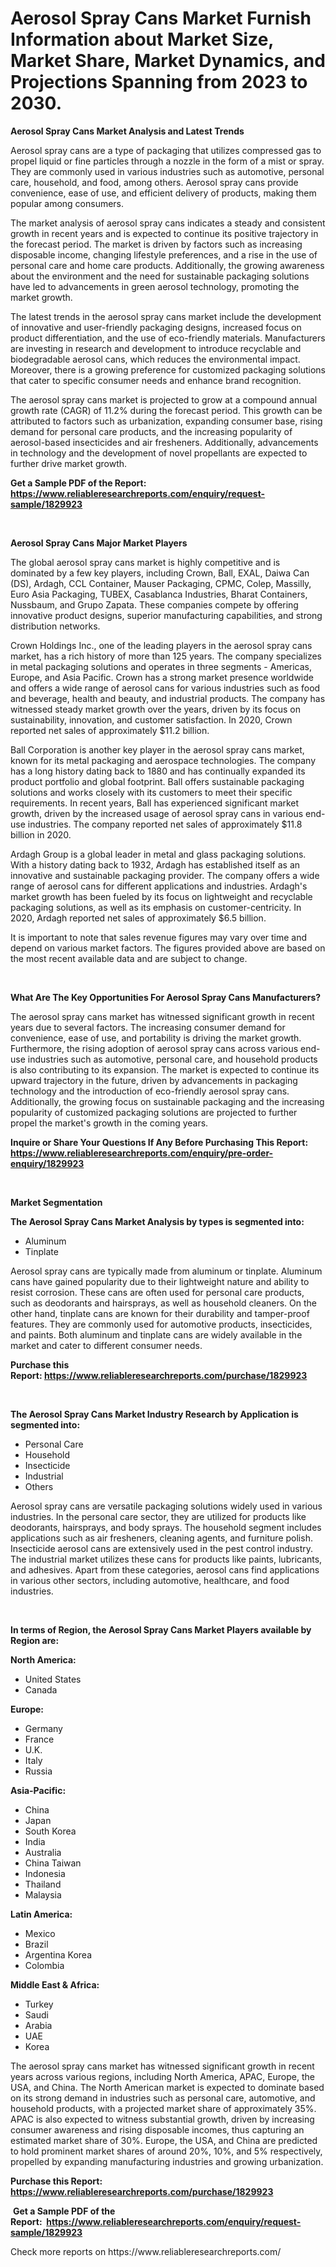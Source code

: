 <p><h1>Aerosol Spray Cans Market Furnish Information about Market Size, Market Share, Market Dynamics, and Projections Spanning from 2023 to 2030.</h1></p><p><strong>Aerosol Spray Cans Market Analysis and Latest Trends</strong></p>
<p><p>Aerosol spray cans are a type of packaging that utilizes compressed gas to propel liquid or fine particles through a nozzle in the form of a mist or spray. They are commonly used in various industries such as automotive, personal care, household, and food, among others. Aerosol spray cans provide convenience, ease of use, and efficient delivery of products, making them popular among consumers.</p><p>The market analysis of aerosol spray cans indicates a steady and consistent growth in recent years and is expected to continue its positive trajectory in the forecast period. The market is driven by factors such as increasing disposable income, changing lifestyle preferences, and a rise in the use of personal care and home care products. Additionally, the growing awareness about the environment and the need for sustainable packaging solutions have led to advancements in green aerosol technology, promoting the market growth.</p><p>The latest trends in the aerosol spray cans market include the development of innovative and user-friendly packaging designs, increased focus on product differentiation, and the use of eco-friendly materials. Manufacturers are investing in research and development to introduce recyclable and biodegradable aerosol cans, which reduces the environmental impact. Moreover, there is a growing preference for customized packaging solutions that cater to specific consumer needs and enhance brand recognition.</p><p>The aerosol spray cans market is projected to grow at a compound annual growth rate (CAGR) of 11.2% during the forecast period. This growth can be attributed to factors such as urbanization, expanding consumer base, rising demand for personal care products, and the increasing popularity of aerosol-based insecticides and air fresheners. Additionally, advancements in technology and the development of novel propellants are expected to further drive market growth.</p></p>
<p><strong>Get a Sample PDF of the Report:&nbsp; <a href="https://www.reliableresearchreports.com/enquiry/request-sample/1829923">https://www.reliableresearchreports.com/enquiry/request-sample/1829923</a></strong></p>
<p>&nbsp;</p>
<p><strong>Aerosol Spray Cans Major Market Players</strong></p>
<p><p>The global aerosol spray cans market is highly competitive and is dominated by a few key players, including Crown, Ball, EXAL, Daiwa Can (DS), Ardagh, CCL Container, Mauser Packaging, CPMC, Colep, Massilly, Euro Asia Packaging, TUBEX, Casablanca Industries, Bharat Containers, Nussbaum, and Grupo Zapata. These companies compete by offering innovative product designs, superior manufacturing capabilities, and strong distribution networks.</p><p>Crown Holdings Inc., one of the leading players in the aerosol spray cans market, has a rich history of more than 125 years. The company specializes in metal packaging solutions and operates in three segments - Americas, Europe, and Asia Pacific. Crown has a strong market presence worldwide and offers a wide range of aerosol cans for various industries such as food and beverage, health and beauty, and industrial products. The company has witnessed steady market growth over the years, driven by its focus on sustainability, innovation, and customer satisfaction. In 2020, Crown reported net sales of approximately $11.2 billion.</p><p>Ball Corporation is another key player in the aerosol spray cans market, known for its metal packaging and aerospace technologies. The company has a long history dating back to 1880 and has continually expanded its product portfolio and global footprint. Ball offers sustainable packaging solutions and works closely with its customers to meet their specific requirements. In recent years, Ball has experienced significant market growth, driven by the increased usage of aerosol spray cans in various end-use industries. The company reported net sales of approximately $11.8 billion in 2020.</p><p>Ardagh Group is a global leader in metal and glass packaging solutions. With a history dating back to 1932, Ardagh has established itself as an innovative and sustainable packaging provider. The company offers a wide range of aerosol cans for different applications and industries. Ardagh's market growth has been fueled by its focus on lightweight and recyclable packaging solutions, as well as its emphasis on customer-centricity. In 2020, Ardagh reported net sales of approximately $6.5 billion.</p><p>It is important to note that sales revenue figures may vary over time and depend on various market factors. The figures provided above are based on the most recent available data and are subject to change.</p></p>
<p>&nbsp;</p>
<p><strong>What Are The Key Opportunities For Aerosol Spray Cans Manufacturers?</strong></p>
<p><p>The aerosol spray cans market has witnessed significant growth in recent years due to several factors. The increasing consumer demand for convenience, ease of use, and portability is driving the market growth. Furthermore, the rising adoption of aerosol spray cans across various end-use industries such as automotive, personal care, and household products is also contributing to its expansion. The market is expected to continue its upward trajectory in the future, driven by advancements in packaging technology and the introduction of eco-friendly aerosol spray cans. Additionally, the growing focus on sustainable packaging and the increasing popularity of customized packaging solutions are projected to further propel the market's growth in the coming years.</p></p>
<p><strong>Inquire or Share Your Questions If Any Before Purchasing This Report: <a href="https://www.reliableresearchreports.com/enquiry/pre-order-enquiry/1829923">https://www.reliableresearchreports.com/enquiry/pre-order-enquiry/1829923</a></strong></p>
<p>&nbsp;</p>
<p><strong>Market Segmentation</strong></p>
<p><strong>The Aerosol Spray Cans Market Analysis by types is segmented into:</strong></p>
<p><ul><li>Aluminum</li><li>Tinplate</li></ul></p>
<p><p>Aerosol spray cans are typically made from aluminum or tinplate. Aluminum cans have gained popularity due to their lightweight nature and ability to resist corrosion. These cans are often used for personal care products, such as deodorants and hairsprays, as well as household cleaners. On the other hand, tinplate cans are known for their durability and tamper-proof features. They are commonly used for automotive products, insecticides, and paints. Both aluminum and tinplate cans are widely available in the market and cater to different consumer needs.</p></p>
<p><strong>Purchase this Report:&nbsp;<a href="https://www.reliableresearchreports.com/purchase/1829923">https://www.reliableresearchreports.com/purchase/1829923</a></strong></p>
<p>&nbsp;</p>
<p><strong>The Aerosol Spray Cans Market Industry Research by Application is segmented into:</strong></p>
<p><ul><li>Personal Care</li><li>Household</li><li>Insecticide</li><li>Industrial</li><li>Others</li></ul></p>
<p><p>Aerosol spray cans are versatile packaging solutions widely used in various industries. In the personal care sector, they are utilized for products like deodorants, hairsprays, and body sprays. The household segment includes applications such as air fresheners, cleaning agents, and furniture polish. Insecticide aerosol cans are extensively used in the pest control industry. The industrial market utilizes these cans for products like paints, lubricants, and adhesives. Apart from these categories, aerosol cans find applications in various other sectors, including automotive, healthcare, and food industries.</p></p>
<p>&nbsp;</p>
<p><strong>In terms of Region, the Aerosol Spray Cans Market Players available by Region are:</strong></p>
<p>
    <p> <strong> North America: </strong>
        <ul>
            <li>United States</li>
            <li>Canada</li>
        </ul>
        </p> 
    <p> <strong> Europe: </strong>
        <ul>
            <li>Germany</li>
            <li>France</li>
            <li>U.K.</li>
            <li>Italy</li>
            <li>Russia</li>
        </ul>
        </p> 
    <p> <strong> Asia-Pacific: </strong>
        <ul>
            <li>China</li>
            <li>Japan</li>
            <li>South Korea</li>
            <li>India</li>
            <li>Australia</li>
            <li>China Taiwan</li>
            <li>Indonesia</li>
            <li>Thailand</li>
            <li>Malaysia</li>
        </ul>
        </p> 
    <p> <strong> Latin America: </strong>
        <ul>
            <li>Mexico</li>
            <li>Brazil</li>
            <li>Argentina Korea</li>
            <li>Colombia</li>
        </ul>
        </p> 
    <p> <strong> Middle East & Africa: </strong>
        <ul>
            <li>Turkey</li>
            <li>Saudi</li>
            <li>Arabia</li>
            <li>UAE</li>
            <li>Korea</li>
        </ul>
    </p>
    </p>
<p><p>The aerosol spray cans market has witnessed significant growth in recent years across various regions, including North America, APAC, Europe, the USA, and China. The North American market is expected to dominate based on its strong demand in industries such as personal care, automotive, and household products, with a projected market share of approximately 35%. APAC is also expected to witness substantial growth, driven by increasing consumer awareness and rising disposable incomes, thus capturing an estimated market share of 30%. Europe, the USA, and China are predicted to hold prominent market shares of around 20%, 10%, and 5% respectively, propelled by expanding manufacturing industries and growing urbanization.</p></p>
<p><strong>Purchase this Report: <a href="https://www.reliableresearchreports.com/purchase/1829923">https://www.reliableresearchreports.com/purchase/1829923</a></strong></p>
<p>&nbsp;<strong>Get a Sample PDF of the Report:&nbsp;&nbsp;<a href="https://www.reliableresearchreports.com/enquiry/request-sample/1829923">https://www.reliableresearchreports.com/enquiry/request-sample/1829923</a></strong></p>
<p><strong></strong></p>
<p>Check more reports on https://www.reliableresearchreports.com/</p>